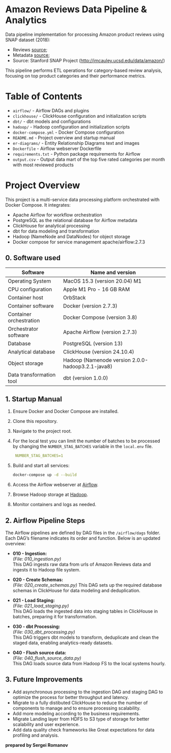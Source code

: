 # Amazon Reviews Data Pipeline & Analytics

Data pipeline implementation for processing Amazon product reviews using SNAP dataset (2018):
- Reviews [source](https://snap.stanford.edu/data/amazon/productGraph/item_dedup.json.gz);
- Metadata [source](https://snap.stanford.edu/data/amazon/productGraph/metadata.json.gz);
- Source: Stanford SNAP Project (http://jmcauley.ucsd.edu/data/amazon/)

This pipeline performs ETL operations for category-based review analysis, focusing on top product categories and their performance metrics.

# Table of Contents
- `airflow/` - Airflow DAGs and plugins
- `clickhouse/` - ClickHouse configuration and initialization scripts
- `dbt/` - dbt models and configurations
- `hadoop/` - Hadoop configuration and initialization scripts
- `docker-compose.yml` - Docker Compose configuration
- `README.md` - Project overview and startup manual
- `er-diagrams/` - Entity Relationship Diagrams text and images
- `Dockerfile` - Airflow webserver Dockerfile
- `requirements.txt` - Python package requirements for Airflow
- `output.csv` - Output data mart of the top five rated categories per month with most reviewed products 

# Project Overview

This project is a multi-service data processing platform orchestrated with Docker Compose. It integrates:
- Apache Airflow for workflow orchestration
- PostgreSQL as the relational database for Airflow metadata
- ClickHouse for analytical processing 
- dbt for data modeling and transformation
- Hadoop (NameNode and DataNodes) for object storage
- Docker compose for service management
 apache/airflow:2.7.3

## 0\. Software used 
| Software                      | Name and version                                       |
|-------------------------------|--------------------------------------------------------|
| Operating System              | MacOS 15.3 (version 20.04) M1                           |
| CPU configuration             | Apple M1 Pro - 16 GB RAM                               |
| Container host                | OrbStack                                               |
| Container software            | Docker (version 2.7.3) |
| Container orchestration       | Docker Compose (version 3.8)                           |
| Orchestrator software         | Apache Airflow (version 2.7.3)                           |
| Database                      | PostgreSQL (version 13)                                |
| Analytical database           | ClickHouse (version 24.10.4)                           |
| Object storage                | Hadoop (Namenode version 2.0.0-hadoop3.2.1-java8)       |
| Data transformation tool      | dbt (version 1.0.0)                                    |


## 1\. Startup Manual

1. Ensure Docker and Docker Compose are installed.
2. Clone this repository.
3. Navigate to the project root.
4. For the local test you can limit the number of batches to be processed by changing the `NUMBER_STAG_BATCHES` variable in the `local.env` file.
   ```yaml
    NUMBER_STAG_BATCHES=1
   ```
5. Build and start all services:
   ```bash
   docker-compose up -d --build
   ```

6. Access the Airflow webserver at [Airflow](http://localhost:8080).
7. Browse Hadoop storage at [Hadoop](http://localhost:9870/explorer.html#/).
8. Monitor containers and logs as needed.

## 2. Airflow Pipeline Steps

The Airflow pipelines are defined by DAG files in the `/airflow/dags` folder. Each DAG’s filename indicates its order and function. Below is an updated overview:

- **010 - Ingestion:**  
  *(File: 010_ingestion.py)*  
  This DAG ingests raw data from urls of Amazon Reviews data and ingests it to Hadoop file system.

- **020 - Create Schemas:**  
  *(File: 020_create_schemas.py)*
  This DAG sets up the required database schemas in ClickHouse for data modeling and deduplication.

- **021 - Load Staging:**  
  *(File: 021_load_staging.py)*  
  This DAG loads the ingested data into staging tables in ClickHouse in batches, preparing it for transformation.

- **030 - dbt Processing:**  
  *(File: 030_dbt_processing.py)*  
  This DAG triggers dbt models to transform, deduplicate and clean the staged data, enabling analytics-ready datasets.

- **040 - Flush source data:**  
  *(File: 040_flush_source_data.py)*  
  This DAG loads source data from Hadoop FS to the local systems hourly.

## 3. Future Improvements
- Add asynchronous processing to the ingestion DAG and staging DAG to optimize the process for better throughput and latency.
- Migrate to a fully distibuted ClickHouse to reduce the number of components to manage and to ensure processing scalability.
- Add more modeling according to the business requirements.
- Migrate Landing layer from HDFS to S3 type of storage for better scalability and user experience.
- Add data quality check frameworks like Great expectations for data profiling and analysis.


**prepared by Sergei Romanov**